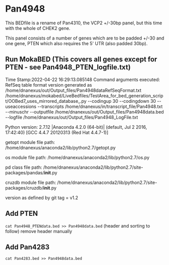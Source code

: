 # Pan4948

This BEDfile is a rename of Pan4310, the VCP2 +/-30bp panel, but this time with the whole of CHEK2 gene.

This panel consists of a number of genes which are to be padded +/-30 and one gene, PTEN which also requires the 5' UTR (also padded 30bp).
## Run MokaBED (This covers all genes except for PTEN - see Pan4948_PTEN_logfile.txt)
Time Stamp:2022-04-22 16:29:13.085148
Command arguments executed:
RefSeq table format version generated as /home/dnanexus/out/Output_files/Pan4948dataRefSeqFormat.txt
/home/dnanexus/mokabed/LiveBedfiles/TestArea_for_bed_generation_script/OOBed7_uses_mirrored_database_.py --codingup 30 --codingdown 30 --useaccessions --transcripts /home/dnanexus/in/transcript_file/Pan4948.txt --minuschr --outputfile /home/dnanexus/out/Output_files/Pan4948data.bed --logfile /home/dnanexus/out/Output_files/Pan4948_LogFile.txt 

 Python version: 2.7.12 |Anaconda 4.2.0 (64-bit)| (default, Jul  2 2016, 17:42:40) 
[GCC 4.4.7 20120313 (Red Hat 4.4.7-1)]

 getopt module file path: /home/dnanexus/anaconda2/lib/python2.7/getopt.py

 os module file path: /home/dnanexus/anaconda2/lib/python2.7/os.py

 pd class file path: /home/dnanexus/anaconda2/lib/python2.7/site-packages/pandas/__init__.py

 cruzdb module file path: /home/dnanexus/anaconda2/lib/python2.7/site-packages/cruzdb/__init__.py

version as defined by git tag = v1.2

## Add PTEN
`cat Pan4948_PTENdata.bed >> Pan4948data.bed`
(header and sorting to follow)
remove header manually

## Add Pan4283
`cat Pan4283.bed >> Pan4948data.bed`